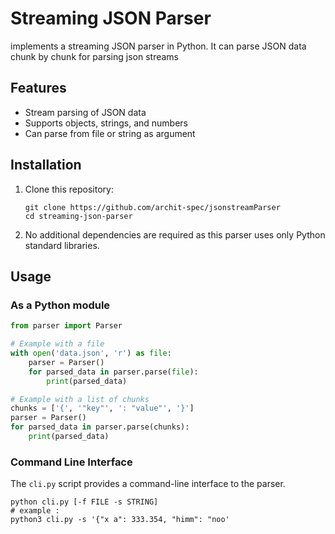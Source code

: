 # Streaming JSON Parser

implements a streaming JSON parser in Python. It can parse JSON data chunk by chunk for parsing json streams

## Features

- Stream parsing of JSON data
- Supports objects, strings, and numbers
- Can parse from file or string as argument

## Installation

1. Clone this repository:
   ```
   git clone https://github.com/archit-spec/jsonstreamParser
   cd streaming-json-parser
   ```

2. No additional dependencies are required as this parser uses only Python standard libraries.

## Usage

### As a Python module

```python
from parser import Parser

# Example with a file
with open('data.json', 'r') as file:
    parser = Parser()
    for parsed_data in parser.parse(file):
        print(parsed_data)

# Example with a list of chunks
chunks = ['{', '"key"', ': "value"', '}']
parser = Parser()
for parsed_data in parser.parse(chunks):
    print(parsed_data)
```

### Command Line Interface

The `cli.py` script provides a command-line interface to the parser.

```
python cli.py [-f FILE -s STRING]
# example :
python3 cli.py -s '{"x a": 333.354, "himm": "noo'
```








